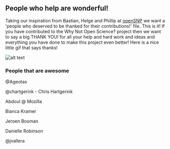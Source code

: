 ## People who help are wonderful!

Taking our inspiration from Bastian, Helge and Phillip at [openSNP](https://github.com/openSNP/snpr) we want a 'people who deserved to be thanked for their contributions!' file. This is it! If you have contributed to the Why Not Open Science? project then we want to say a big THANK YOU! for all your help and hard work and ideas and everything you have done to make this project even better! Here is a nice little gif that says thanks!

![alt text](https://media.giphy.com/media/u0bQN6bxXweHe/giphy.gif)

### People that are awesome
@Ageotas 

@chartgerink - Chris Hartgerink

Abdoul @ Mozilla

Bianca Kramer

Jeroen Bosman

Danielle Robinson

@jvallera 

